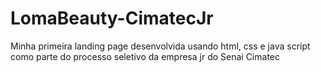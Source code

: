 # LomaBeauty-CimatecJr
Minha primeira landing page desenvolvida usando html, css e java script como parte do processo seletivo da empresa jr do Senai Cimatec
